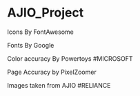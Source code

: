 # AJIO_Project

Icons By FontAwesome

Fonts By Google

Color accuracy By Powertoys #MICROSOFT

Page Accuracy by PixelZoomer

Images taken from AJIO #RELIANCE




